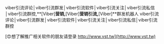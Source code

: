 viber引流评论│viber引流群发│viber引流软件│viber引流关注│viber引流私信│viber引流群控,**[Viber]**营销,**[Viber]**营销引流,**[Viber]**群发机器人
viber引流评论│viber引流群发│viber引流软件│viber引流关注│viber引流私信│viber引流群控

[😍想了解推广相关软件的朋友请登录 http://www.vst.tw](http://www.vst.tw)




